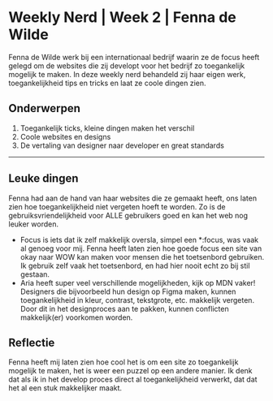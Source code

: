 # Weekly Nerd | Week 2 | Fenna de Wilde
Fenna de Wilde werk bij een internationaal bedrijf waarin ze de focus heeft gelegd om de websites die zij developt voor het bedrijf zo toegankelijk mogelijk te maken. In deze weekly nerd behandeld zij haar eigen werk, toegankelijkheid tips en tricks en laat ze coole dingen zien.
## Onderwerpen
1. Toegankelijk ticks, kleine dingen maken het verschil
2. Coole websites en designs
3. De vertaling van designer naar developer en great standards
---

## Leuke dingen 
Fenna had aan de hand van haar websites die ze gemaakt heeft, ons laten zien hoe toegankelijkheid niet vergeten hoeft te worden. Zo is de gebruiksvriendelijkheid voor ALLE gebruikers goed en kan het web nog leuker worden.
+ Focus is iets dat ik zelf makkelijk oversla, simpel een *:focus, was vaak al genoeg voor mij. Fenna heeft laten zien hoe goede focus een site van okay naar WOW kan maken voor mensen die het toetsenbord gebruiken. Ik gebruik zelf vaak het toetsenbord, en had hier nooit echt zo bij stil gestaan.
+ Aria heeft super veel verschillende mogelijkheden, kijk op MDN vaker!
Designers die bijvoorbeeld hun design op Figma maken, kunnen toegankelijkheid in kleur, contrast, tekstgrote, etc. makkelijk vergeten. Door dit in het designproces aan te pakken, kunnen conflicten makkelijk(er) voorkomen worden.

## Reflectie
Fenna heeft mij laten zien hoe cool het is om een site zo toegankelijk mogelijk te maken, het is weer een puzzel op een andere manier. Ik denk dat als ik in het develop proces direct al toegankelijkheid verwerkt, dat dat het al een stuk makkelijker maakt.